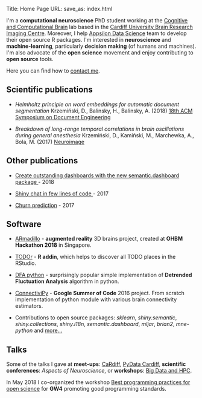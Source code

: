 Title: Home Page
URL:
save_as: index.html

I'm a **computational neuroscience** PhD student working at the <a href="http://ccbrain.org" target="_blank">Cognitive and Computational Brain</a> lab based in the <a href="https://www.cardiff.ac.uk/cardiff-university-brain-research-imaging-centre" target="_blank">Cardiff University Brain Research Imaging Centre</a>.
Moreover, I help <a href="http://appsilondatascience.com/" target="_blank">Appsilon Data Science</a> team to develop their open source R packages. I'm interested in **neuroscience** and **machine-learning**, particularly **decision making** (of humans and machines). I'm also advocate of the **open science** movement and enjoy contributing to **open source** tools.

Here you can find how to [contact me](contact.html).

## Scientific publications

- *Helmholtz principle on word embeddings for automatic document segmentation*
Krzemiński, D., Balinsky, H., Balinsky, A. (2018) 
<a href="http://orca.cf.ac.uk/112497/" target="_blank">18th ACM Symposium on Document Engineering</a>

- *Breakdown of long-range temporal correlations in brain oscillations during general anesthesia*
Krzemiński, D., Kamiński, M., Marchewka, A., Bola, M.  (2017) 
<a href="https://www.sciencedirect.com/science/article/pii/S1053811917306158" target="_blank">Neuroimage</a>

## Other publications

- <a href="https://appsilondatascience.com/create-outstanding-dashboards-with-the-new-semantic-dashboard-package/" target="_blank"> Create outstanding dashboards with the new semantic.dashboard package </a> - 2018

- <a href="https://appsilondatascience.com/shiny-chat-in-few-lines-of-code/" target="_blank"> Shiny chat in few lines of code </a> - 2017

- <a href="https://medium.com/@MLJARofficial/churn-prediction-1416339c55f" target="_blank"> Churn prediction</a> - 2017

## Software

- [ARmadillo](https://www.armadillobrain.app) - **augmented reality** 3D brains project, created at **OHBM Hackathon 2018** in Singapore.

- [TODOr](https://github.com/dokato/todor) - **R addin**, which helps to discover all TODO places in the RStudio.

- [DFA python](https://github.com/dokato/dfa) - surprisingly popular simple implementation of **Detrended Fluctuation Analysis**  algorithm in python.

- [ConnectiviPy](https://github.com/dokato/connectivipy) - **Google Summer of Code** 2016 project. From scratch implementation of python module with various brain connectivity estimators.

- Contributions to open source packages: *sklearn*, *shiny.semantic*, *shiny.collections*, *shiny.i18n*, *semantic.dashboard*, *mljar*, *brian2*, *mne-python* and <a href="https://github.com/dokato" target="_blank">more...</a>

## Talks

Some of the talks I gave at **meet-ups**: [CaRdiff](https://www.meetup.com/Cardiff-R-User-Group/events/ddwgcnywpbdb/), [PyData Cardiff](https://www.meetup.com/PyData-Cardiff-Meetup/events/253161612/), **scientific conferences**: *Aspects of Neuroscience*, or **workshops**: [Big Data and HPC](https://www.cardiff.ac.uk/study/international/summer-schools/big-data-and-high-performance-computing).

In May 2018 I co-organized the workshop [Best programming practices for open science](https://sciprogramming.wordpress.com/) for **GW4** promoting good programming standards.
